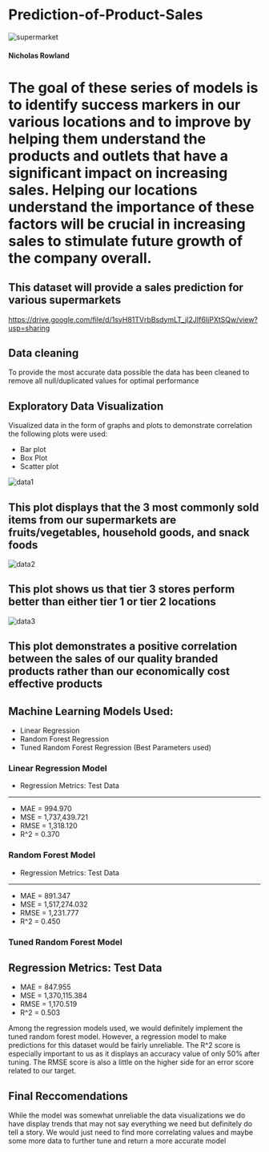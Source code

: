 # Prediction-of-Product-Sales
![supermarket](https://github.com/Sly-hexr/Prediction-of-Product-Sales/assets/133910731/f4442f73-3253-43fa-8c3e-215141401783)
#### Nicholas Rowland

# The goal of these series of models is to identify success markers in our various locations and to improve by helping them understand the products and outlets that have a significant impact on increasing sales. Helping our locations understand the importance of these factors will be crucial in increasing sales to stimulate future growth of the company overall.


## This dataset will provide a sales prediction for various supermarkets

https://drive.google.com/file/d/1syH81TVrbBsdymLT_jl2JIf6IjPXtSQw/view?usp=sharing

## Data cleaning
To provide the most accurate data possible the data has been cleaned to remove all null/duplicated values for optimal performance

## Exploratory Data Visualization
Visualized data in the form of graphs and plots to demonstrate correlation the following plots were used:
- Bar plot
- Box Plot
- Scatter plot

![data1](https://github.com/Sly-hexr/Prediction-of-Product-Sales/assets/133910731/3f13ec36-c8d8-4ffa-a3e7-abed6b5a879d)
## This plot displays that the 3 most commonly sold items from our supermarkets are fruits/vegetables, household goods, and snack foods



![data2](https://github.com/Sly-hexr/Prediction-of-Product-Sales/assets/133910731/e0225117-33e9-44a1-8ef6-9f67b4d3664b)
## This plot shows us that tier 3 stores perform better than either tier 1 or tier 2 locations



![data3](https://github.com/Sly-hexr/Prediction-of-Product-Sales/assets/133910731/bd84f637-0c6f-4629-98dd-df97cff56902)
## This plot demonstrates a positive correlation between the sales of our quality branded products rather than our economically cost effective products


## Machine Learning Models Used:
- Linear Regression
- Random Forest Regression
- Tuned Random Forest Regression (Best Parameters used)

### Linear Regression Model
- Regression Metrics: Test Data
------------------------------------------------------------
- MAE = 994.970
- MSE = 1,737,439.721
- RMSE = 1,318.120
- R^2 = 0.370

### Random Forest Model
- Regression Metrics: Test Data
------------------------------------------------------------
- MAE = 891.347
- MSE = 1,517,274.032
- RMSE = 1,231.777
- R^2 = 0.450

### Tuned Random Forest Model
Regression Metrics: Test Data
------------------------------------------------------------
- MAE = 847.955
- MSE = 1,370,115.384
- RMSE = 1,170.519
- R^2 = 0.503

Among the regression models used, we would definitely implement the tuned random forest model. However, a regression model to make predictions for this dataset would be fairly unreliable. The R^2 score is especially important to us as it displays an accuracy value of only 50% after tuning. The RMSE score is also a little on the higher side for an error score related to our target.

## Final Reccomendations
While the model was somewhat unreliable the data visualizations we do have display trends that may not say everything we need but definitely do tell a story. We would just need to find more correlating values and maybe some more data to further tune and return a more accurate model 
